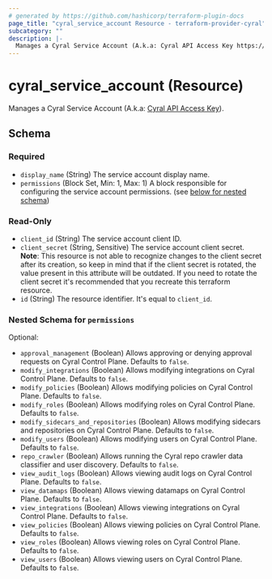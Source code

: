 ```yaml
---
# generated by https://github.com/hashicorp/terraform-plugin-docs
page_title: "cyral_service_account Resource - terraform-provider-cyral"
subcategory: ""
description: |-
  Manages a Cyral Service Account (A.k.a: Cyral API Access Key https://cyral.com/docs/api-ref/api-intro/#api-access-key).
---
```


# cyral_service_account (Resource)

Manages a Cyral Service Account (A.k.a: [Cyral API Access Key](https://cyral.com/docs/api-ref/api-intro/#api-access-key)).

<!-- schema generated by tfplugindocs -->

## Schema

### Required

- `display_name` (String) The service account display name.
- `permissions` (Block Set, Min: 1, Max: 1) A block responsible for configuring the service account permissions. (see [below for nested schema](#nestedblock--permissions))

### Read-Only

- `client_id` (String) The service account client ID.
- `client_secret` (String, Sensitive) The service account client secret. **Note**: This resource is not able to recognize changes to the client secret after its creation, so keep in mind that if the client secret is rotated, the value present in this attribute will be outdated. If you need to rotate the client secret it's recommended that you recreate this terraform resource.
- `id` (String) The resource identifier. It's equal to `client_id`.

<a id="nestedblock--permissions"></a>

### Nested Schema for `permissions`

Optional:

- `approval_management` (Boolean) Allows approving or denying approval requests on Cyral Control Plane. Defaults to `false`.
- `modify_integrations` (Boolean) Allows modifying integrations on Cyral Control Plane. Defaults to `false`.
- `modify_policies` (Boolean) Allows modifying policies on Cyral Control Plane. Defaults to `false`.
- `modify_roles` (Boolean) Allows modifying roles on Cyral Control Plane. Defaults to `false`.
- `modify_sidecars_and_repositories` (Boolean) Allows modifying sidecars and repositories on Cyral Control Plane. Defaults to `false`.
- `modify_users` (Boolean) Allows modifying users on Cyral Control Plane. Defaults to `false`.
- `repo_crawler` (Boolean) Allows running the Cyral repo crawler data classifier and user discovery. Defaults to `false`.
- `view_audit_logs` (Boolean) Allows viewing audit logs on Cyral Control Plane. Defaults to `false`.
- `view_datamaps` (Boolean) Allows viewing datamaps on Cyral Control Plane. Defaults to `false`.
- `view_integrations` (Boolean) Allows viewing integrations on Cyral Control Plane. Defaults to `false`.
- `view_policies` (Boolean) Allows viewing policies on Cyral Control Plane. Defaults to `false`.
- `view_roles` (Boolean) Allows viewing roles on Cyral Control Plane. Defaults to `false`.
- `view_users` (Boolean) Allows viewing users on Cyral Control Plane. Defaults to `false`.
